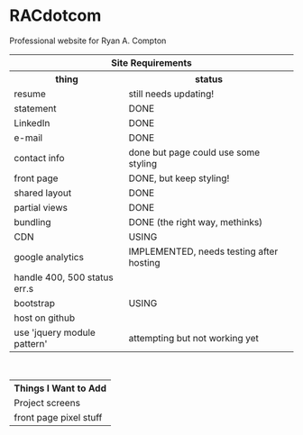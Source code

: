 # RACdotcom
Professional website for Ryan A. Compton


<table>

<tr>
<th colspan="2">Site Requirements</th>
</tr>

<tr>
<th>thing</th><th>status</th>
</tr>

<tr>
<td>resume</td>
<td>still needs updating!</td>
</tr>
<tr>
<td>statement</td>
<td>DONE</td>
</tr>
<tr>
<td>LinkedIn</td>
<td>DONE</td>
</tr>
<tr>
<td>e-mail</td>
<td>DONE</td>
</tr>
<tr>
<td>contact info</td>
<td>done but page could use some styling</td>
</tr>
<tr>
<td>front page</td>
<td>DONE, but keep styling!</td>
</tr>
<tr>
<td>shared layout</td>
<td>DONE</td>
</tr>
<tr>
<td>partial views</td>
<td>DONE</td>
</tr>
<tr>
<td>bundling</td>
<td>DONE (the right way, methinks)</td>
</tr>
<tr>
<td>CDN</td>
<td>USING</td>
</tr>
<tr>
<td>google analytics</td>
<td>IMPLEMENTED, needs testing after hosting</td>
</tr>
<tr>
<td>handle 400, 500 status err.s</td>
<td></td>
</tr>
<tr>
<td>bootstrap</td>
<td>USING</td>
</tr>
<tr>
<td>host on github</td>
<td></td>
</tr>
<tr>
<td>use 'jquery module pattern'</td>
<td>attempting but not working yet</td>
</tr>

</table>

<br/>

<table>
<th>Things I Want to Add</th>
<tr>
<td>Project screens</td>
</tr>
<tr>
<td>front page pixel stuff</td>
</tr>
